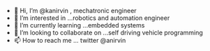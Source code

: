 - 👋 Hi, I’m @kanirvin , mechatronic engineer
- 👀 I’m interested in ...robotics and automation engineer
- 🌱 I’m currently learning ...embedded systems
- 💞️ I’m looking to collaborate on ...self driving vehicle programming
- 📫 How to reach me ... twitter @anirvin

<!---
kanirvin/kanirvin is a ✨ special ✨ repository because its `README.md` (this file) appears on your GitHub profile.
You can click the Preview link to take a look at your changes.
--->
